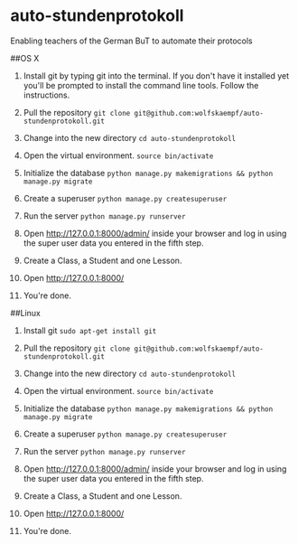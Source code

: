 # auto-stundenprotokoll
Enabling teachers of the German BuT to automate their protocols


##OS X

1. Install git by typing git into the terminal. If you don't have it installed yet you'll be prompted to install the command line tools. Follow the instructions.

2. Pull the repository `git clone git@github.com:wolfskaempf/auto-stundenprotokoll.git`

3. Change into the new directory `cd auto-stundenprotokoll`

4. Open the virtual environment. `source bin/activate`

5. Initialize the database `python manage.py makemigrations && python manage.py migrate`

6. Create a superuser `python manage.py createsuperuser`

7. Run the server `python manage.py runserver`

8. Open http://127.0.0.1:8000/admin/ inside your browser and log in using the super user data you entered in the fifth step.

9. Create a Class, a Student and one Lesson.

10. Open http://127.0.0.1:8000/

11. You're done.

##Linux

1. Install git `sudo apt-get install git`

2. Pull the repository `git clone git@github.com:wolfskaempf/auto-stundenprotokoll.git`

3. Change into the new directory `cd auto-stundenprotokoll`

4. Open the virtual environment. `source bin/activate`

5. Initialize the database `python manage.py makemigrations && python manage.py migrate`

6. Create a superuser `python manage.py createsuperuser`

7. Run the server `python manage.py runserver`

8. Open http://127.0.0.1:8000/admin/ inside your browser and log in using the super user data you entered in the fifth step.

9. Create a Class, a Student and one Lesson.

10. Open http://127.0.0.1:8000/

11. You're done.
